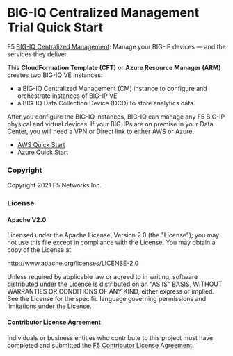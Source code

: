 BIG-IQ Centralized Management Trial Quick Start
===============================================

F5 [BIG-IQ Centralized Management](https://www.f5.com/products/automation-and-orchestration/big-iq): Manage your BIG-IP devices — and the services they deliver.

This **CloudFormation Template (CFT)** or **Azure Resource Manager (ARM)** creates two BIG-IQ VE instances: 

- a BIG-IQ Centralized Management (CM) instance to configure and orchestrate instances of BIG-IP VE
- a BIG-IQ Data Collection Device (DCD) to store analytics data. 

After you configure the BIG-IQ instances, BIG-IQ can manage any F5 BIG-IP physical and virtual devices. 
If your BIG-IPs are on premise in your Data Center, you will need a VPN or Direct link to either AWS or Azure.

- [AWS Quick Start](/aws)
- [Azure Quick Start](/azure)

### Copyright

Copyright 2021 F5 Networks Inc.

### License

#### Apache V2.0

Licensed under the Apache License, Version 2.0 (the "License"); you may not use
this file except in compliance with the License. You may obtain a copy of the
License at

http://www.apache.org/licenses/LICENSE-2.0

Unless required by applicable law or agreed to in writing, software
distributed under the License is distributed on an "AS IS" BASIS,
WITHOUT WARRANTIES OR CONDITIONS OF ANY KIND, either express or implied.
See the License for the specific language governing permissions and limitations
under the License.

#### Contributor License Agreement

Individuals or business entities who contribute to this project must have
completed and submitted the [F5 Contributor License Agreement](http://f5-openstack-docs.readthedocs.io/en/latest/cla_landing.html).

